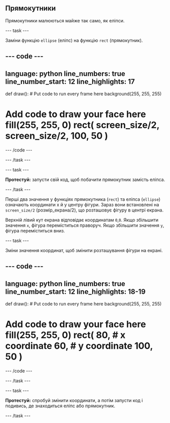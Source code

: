 ## Прямокутники

Прямокутники малюються майже так само, як еліпси.

--- task ---

Заміни функцію `ellipse` (еліпс) на функцію `rect` (прямокутник).

--- code ---
---
language: python line_numbers: true line_number_start: 12
line_highlights: 17
---

def draw(): # Put code to run every frame here background(255, 255, 255)  
# Add code to draw your face here fill(255, 255, 0) rect( screen_size/2, screen_size/2, 100, 50 )

--- /code ---

--- /task ---

--- task ---

**Протестуй:** запусти свій код, щоб побачити прямокутник замість еліпса.

--- /task ---

Перші два значення у функціях прямокутника (`rect`) та еліпса (`ellipse`) означають координати x й y центру фігури. Зараз вони встановлені на `screen_size/2` (розмір_екрана/2), що розташовує фігуру в центрі екрана.

Верхній лівий кут екрана відповідає координатам `0`,`0`. Якщо збільшити значення `x`, фігура переміститься праворуч. Якщо збільшити значення `y`, фігура переміститься вниз.


--- task ---

Зміни значення координат, щоб змінити розташування фігури на екрані.

--- code ---
---
language: python line_numbers: true line_number_start: 12
line_highlights: 18-19
---

def draw(): # Put code to run every frame here background(255, 255, 255)  
# Add code to draw your face here fill(255, 255, 0) rect( 80, # x coordinate 60, # y coordinate 100, 50 )

--- /code ---

--- /task ---

--- task ---

**Протестуй:** спробуй змінити координати, а потім запусти код і подивись, де знаходиться еліпс або прямокутник.

--- /task ---